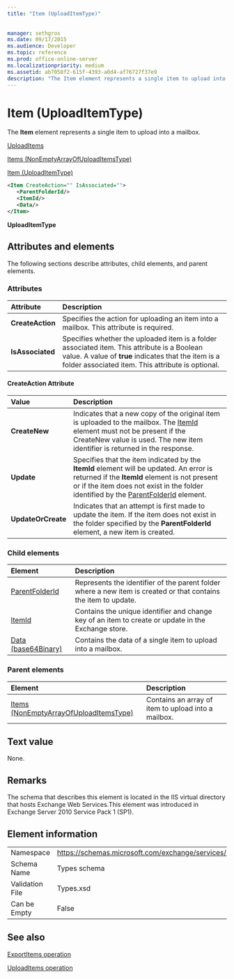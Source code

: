 ```yaml
---
title: "Item (UploadItemType)"
 
 
manager: sethgros
ms.date: 09/17/2015
ms.audience: Developer
ms.topic: reference
ms.prod: office-online-server
ms.localizationpriority: medium
ms.assetid: ab7058f2-615f-4393-a0d4-af76727f37e9
description: "The Item element represents a single item to upload into a mailbox."
---
```


# Item (UploadItemType)

The **Item** element represents a single item to upload into a mailbox. 
  
[UploadItems](uploaditems.md)
  
[Items (NonEmptyArrayOfUploadItemsType)](items-nonemptyarrayofuploaditemstype.md)
  
[Item (UploadItemType)](item-uploaditemtype.md)
  
```XML
<Item CreateAction="" IsAssociated="">
   <ParentFolderId/>
   <ItemId/>
   <Data/>
</Item>
```

 **UploadItemType**
## Attributes and elements

The following sections describe attributes, child elements, and parent elements.
  
### Attributes

|**Attribute**|**Description**|
|:-----|:-----|
|**CreateAction** <br/> |Specifies the action for uploading an item into a mailbox. This attribute is required.  <br/> |
|**IsAssociated** <br/> |Specifies whether the uploaded item is a folder associated item. This attribute is a Boolean value. A value of **true** indicates that the item is a folder associated item. This attribute is optional.  <br/> |
   
#### CreateAction Attribute

|**Value**|**Description**|
|:-----|:-----|
|**CreateNew** <br/> |Indicates that a new copy of the original item is uploaded to the mailbox. The [ItemId](itemid.md) element must not be present if the CreateNew value is used. The new item identifier is returned in the response.  <br/> |
|**Update** <br/> |Specifies that the item indicated by the **ItemId** element will be updated. An error is returned if the **ItemId** element is not present or if the item does not exist in the folder identified by the [ParentFolderId](parentfolderid.md) element.  <br/> |
|**UpdateOrCreate** <br/> |Indicates that an attempt is first made to update the item. If the item does not exist in the folder specified by the **ParentFolderId** element, a new item is created.  <br/> |
   
### Child elements

|**Element**|**Description**|
|:-----|:-----|
|[ParentFolderId](parentfolderid.md) <br/> |Represents the identifier of the parent folder where a new item is created or that contains the item to update.  <br/> |
|[ItemId](itemid.md) <br/> |Contains the unique identifier and change key of an item to create or update in the Exchange store.  <br/> |
|[Data (base64Binary)](data-base64binary.md) <br/> |Contains the data of a single item to upload into a mailbox.  <br/> |
   
### Parent elements

|**Element**|**Description**|
|:-----|:-----|
|[Items (NonEmptyArrayOfUploadItemsType)](items-nonemptyarrayofuploaditemstype.md) <br/> |Contains an array of item to upload into a mailbox.  <br/> |
   
## Text value

None.
  
## Remarks

The schema that describes this element is located in the IIS virtual directory that hosts Exchange Web Services.This element was introduced in Exchange Server 2010 Service Pack 1 (SP1).
  
## Element information

|||
|:-----|:-----|
|Namespace  <br/> |https://schemas.microsoft.com/exchange/services/2006/types  <br/> |
|Schema Name  <br/> |Types schema  <br/> |
|Validation File  <br/> |Types.xsd  <br/> |
|Can be Empty  <br/> |False  <br/> |
   
## See also



[ExportItems operation](exportitems-operation.md)
  
[UploadItems operation](uploaditems-operation.md)

